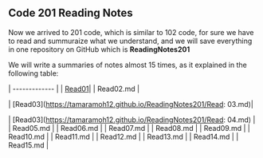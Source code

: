 ## Code 201 Reading Notes

Now we arrived to 201 code, which is similar to 102 code, for sure we have to read and summuraize what we understand, and we will save everything in one repository on GitHub which is **ReadingNotes201**

We will write a summaries of notes almost 15 times, as it explained in the following table:


| ------------- | 
|  [Read01](https://tamaramoh12.github.io/ReadingNotes201/class01.md)|
| Read02.md | 

|  [Read03](https://tamaramoh12.github.io/ReadingNotes201/Read: 03.md)|

|  [Read03](https://tamaramoh12.github.io/ReadingNotes201/Read: 04.md) | 
| Read05.md | 
| Read06.md |
| Read07.md | 
| Read08.md | 
| Read09.md | 
| Read10.md | 
| Read11.md | 
| Read12.md | 
| Read13.md | 
| Read14.md | 
| Read15.md |



